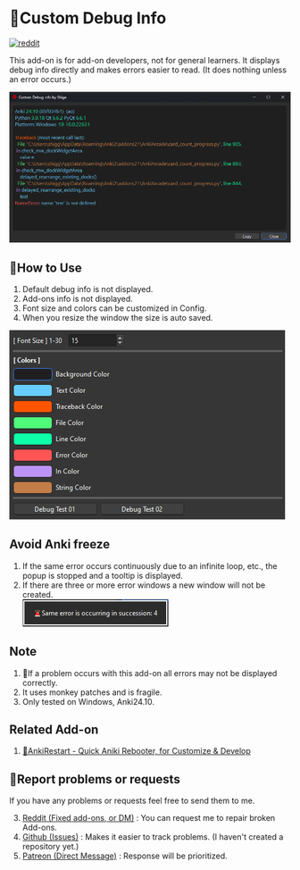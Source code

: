 # 🐞Custom Debug Info

[![reddit](https://github.com/shigeyukey/AnkiRestart/assets/124401518/85368aad-6f50-4335-8858-7a30a66fb065)](https://www.reddit.com/user/Shige-yuki)<br>

This add-on is for add-on developers, not for general learners. It displays debug info directly and makes errors easier to read. (It does nothing unless an error occurs.)

![alt text](images/debugInfo/03.png)

## 📖How to Use
1. Default debug info is not displayed.
1. Add-ons info is not displayed.
1. Font size and colors can be customized in Config.
1. When you resize the window the size is auto saved.

![alt text](images/debugInfo/05.png)


## Avoid Anki freeze
1. If the same error occurs continuously due to an infinite loop, etc., the popup is stopped and a tooltip is displayed.
2. If there are three or more error windows a new window will not be created.<br>
![alt text](images/debugInfo/06.png)


## Note
1. 🚨If a problem occurs with this add-on all errors may not be displayed correctly.
1. It uses monkey patches and is fragile.
1. Only tested on Windows, Anki24.10.

## Related Add-on

1. [🔂AnkiRestart - Quick Aniki Rebooter, for Customize & Develop](ankirestart.md)


## 🚨Report problems or requests

If you have any problems or requests feel free to send them to me.

  <!-- 1. <a href="https://ankiweb.net/shared/review/175794613" target="_blank">AnkiWeb (Rate Comment)</a> : You can contact me anonymously, and AnkiWeb will send you an email when I reply, a high rating increases priority of development. -->
  <!-- 2. <a href="https://forums.ankiweb.net/t/add-on-support-thread-anki-leaderboard-by-shige/51634" target="_blank">AnkiForums</a> : Official AnkiForums support thread, it's a good place for open discussion. -->
  3. <a href="https://www.reddit.com/r/Anki/comments/1b0eybn/simple_fix_of_broken_addons_for_the_latest_anki/" target="_blank">Reddit (Fixed add-ons, or DM)</a> : You can request me to repair broken Add-ons.
  4. <a href="https://github.com/shigeyukey/my_addons/issues" target="_blank">Github (Issues)</a> : Makes it easier to track problems. (I haven't created a repository yet.)
  5. <a href="https://www.patreon.com/Shigeyuki" target="_blank">Patreon (Direct Message)</a> : Response will be prioritized.
